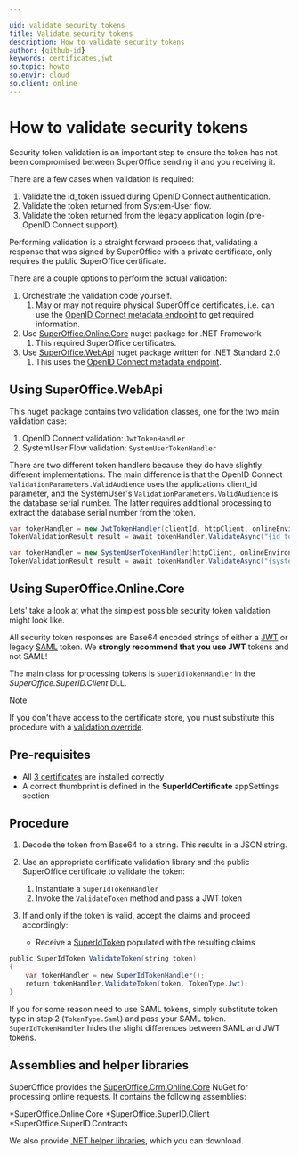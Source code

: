 ```yaml
---

uid: validate_security_tokens       
title: Validate security tokens
description: How to validate security tokens
author: {github-id}
keywords: certificates,jwt
so.topic: howto           
so.envir: cloud
so.client: online
---
```


# How to validate security tokens

Security token validation is an important step to ensure the token has not been compromised between SuperOffice sending it and you receiving it.

There are a few cases when validation is required:

1. Validate the id_token issued during OpenID Connect authentication.
2. Validate the token returned from System-User flow.
3. Validate the token returned from the legacy application login (pre-OpenID Connect support).

Performing validation is a straight forward process that, validating a response that was signed by SuperOffice with a private certificate, only requires the public SuperOffice certificate.

There are a couple options to perform the actual validation:

1. Orchestrate the validation code yourself.
   1. May or may not require physical SuperOffice certificates, i.e. can use the [OpenID Connect metadata endpoint][8] to get required information.
2. Use [SuperOffice.Online.Core][6] nuget package for .NET Framework
   1. This required SuperOffice certificates.
3. Use [SuperOffice.WebApi][9] nuget package written for .NET Standard 2.0
   1. This uses the [OpenID Connect metadata endpoint][8].

## Using SuperOffice.WebApi

This nuget package contains two validation classes, one for the two main validation case:

1. OpenID Connect validation: `JwtTokenHandler`
2. SystemUser Flow validation: `SystemUserTokenHandler`

There are two different token handlers because they do have slightly different implementations. The main difference is that the OpenID Connect `ValidationParameters.ValidAudience` uses the applications client_id parameter, and the SystemUser's `ValidationParameters.ValidAudience` is the database serial number. The latter requires additional processing to extract the database serial number from the token.

```csharp
var tokenHandler = new JwtTokenHandler(clientId, httpClient, onlineEnvironment);
TokenValidationResult result = await tokenHandler.ValidateAsync("{id_token}");

```

```csharp
var tokenHandler = new SystemUserTokenHandler(httpClient, onlineEnvironment);
TokenValidationResult result = await tokenHandler.ValidateAsync("{system_user_result}");

```

## Using SuperOffice.Online.Core

Lets' take a look at what the simplest possible security token validation might look like.

All security token responses are Base64 encoded strings of either a [JWT][2] or legacy [SAML][1] token. We **strongly recommend that you use JWT** tokens and not SAML!

The main class for processing tokens is `SuperIdTokenHandler` in the *SuperOffice.SuperID.Client* DLL.

> [!NOTE]
> If you don't have access to the certificate store, you must substitute this procedure with a [validation override][3].

## Pre-requisites

* All [3 certificates][4] are installed correctly
* A correct thumbprint is defined in the **SuperIdCertificate** appSettings section

## Procedure

1. Decode the token from Base64 to a string. This results in a JSON string.

2. Use an appropriate certificate validation library and the public SuperOffice certificate to validate the token:

    1. Instantiate a `SuperIdTokenHandler`
    2. Invoke the `ValidateToken` method and pass a JWT token

3. If and only if the token is valid, accept the claims and proceed accordingly:

    * Receive a [SuperIdToken][5] populated with the resulting claims

```csharp
public SuperIdToken ValidateToken(string token)
{
    var tokenHandler = new SuperIdTokenHandler();
    return tokenHandler.ValidateToken(token, TokenType.Jwt);
}
```

If you for some reason need to use SAML tokens, simply substitute token type in step 2 (`TokenType.Saml`) and pass your SAML token. `SuperIdTokenHandler` hides the slight differences between SAML and JWT tokens.

## Assemblies and helper libraries

SuperOffice provides the [SuperOffice.Crm.Online.Core][6] NuGet for processing online requests. It contains the following assemblies:

*SuperOffice.Online.Core
*SuperOffice.SuperID.Client
*SuperOffice.SuperID.Contracts

We also provide [.NET helper libraries][7], which you can download.

<!-- Referenced links -->
[1]: http://saml.xml.org/saml-specifications
[2]: https://tools.ietf.org/html/rfc7519
[3]: ../online/certificates/override-resolver.md
[4]: ../online/certificates/index.md
[5]: superid-token.md
[6]: https://www.nuget.org/packages/SuperOffice.Crm.Online.Core
[7]: ../../assets/downloads.md
[8]: ../online/oidc/metadata-document.md
[9]: https://www.nuget.org/packages/SuperOffice.WebApi
